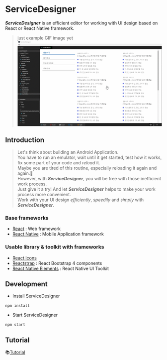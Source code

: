 <!-- README -->
<!-- GIF file is just guid line, it will updated later with demo page -->

# ServiceDesigner
**_ServiceDesigner_** is an efficient editor for working with UI design based on React or React Native framework.
<!-- > ServiceDesginer is an Editor to update design of your project using react or react-native.  
> React & React-Native Design Editor desktop app built on top of Electron.  
> You can update both web and app design created by react or react-native.   -->

<!-- gif 파일 juice 페이지로 수정 필요 => 현재 청음이지 페이지로 보여주고 있으므로 -->
> just example GIF image yet  
![ServiceDesigner](https://raw.githubusercontent.com/CreadDiscans/ServiceDesigner/master/asset/img/mainExample.gif)  

## Introduction
> Let's think about building an Android Application.  
> You have to run an emulator, wait until it get started, test how it works, fix some part of your code and _reload_ it.  
> Maybe you are tired of this routine, especially reloading it again and again.:dizzy:  
> However, with **_ServiceDesigner_**, you will be free with those inefficient work process.  
> Just give it a try! And let **_ServiceDesigner_** helps to make your work process more convenient.  
> Work with your UI design _efficiently_, _speedily_ and _simply_ with **_ServiceDesigner_**.  
<!-- > However, with **_ServiceDesigner_**, you don't have to waste your time to check how component looks like at the screen.   -->

### Base frameworks
- [React](https://reactjs.org/) : Web framework
- [React Native](https://facebook.github.io/react-native/) : Mobile Application framework

### Usable library & toolkit with frameworks
- [React Icons](http://react-icons.github.io/react-icons/)
- [Reactstrap](https://reactstrap.github.io/) : React Bootstrap 4 components
- [React Native Elements](https://react-native-training.github.io/react-native-elements/) : React Native UI Toolkit  



## Development
- Install ServiceDesigner
```
npm install
```
- Start ServiceDesigner
```
npm start 
```

<!-- ## build
```
npm run dist
``` -->



## Tutorial
:books:[Tutorial](https://github.com/CreadDiscans/ServiceDesigner/blob/master/TUTORIAL.md)